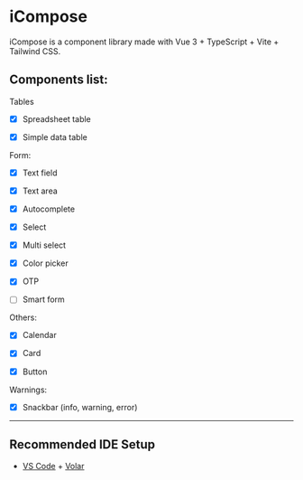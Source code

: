 
# iCompose

  

iCompose is a component library made with Vue 3 + TypeScript + Vite + Tailwind CSS.


## Components list:

Tables
  
- [x] Spreadsheet table

- [x] Simple data table

 Form:

- [x] Text field

- [x] Text area

- [x] Autocomplete

- [x] Select

- [x] Multi select

- [x] Color picker

- [x] OTP

- [ ] Smart form

Others:

- [x] Calendar

- [x] Card

- [x] Button

Warnings:

- [x] Snackbar (info, warning, error)

--------------

## Recommended IDE Setup

  
- [VS Code](https://code.visualstudio.com/) + [Volar](https://marketplace.visualstudio.com/items?itemName=Vue.volar)

